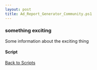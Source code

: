 ```yaml
---
layout: post
title: Ad_Report_Generator_Community.ps1
---
```


### something exciting

Some information about the exciting thing

#### Script

<script async src="https://gist-it.appspot.com/github.com/BanterBoy/scripts-blog/blob/master/PowerShell/scripts/activeDirectory/Ad_Report_Generator_Community.ps1"></script>

<a href="/menu/_pages/scripts.html">Back to Scripts</a>
